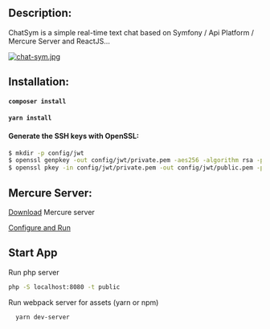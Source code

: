 ## Description:

ChatSym is a simple real-time text chat based on Symfony / Api Platform / Mercure Server and ReactJS…

[![chat-sym.jpg](https://i.postimg.cc/25XPm9pm/chat-sym.jpg)](https://postimg.cc/McVsmDKr)
## Installation:

#### `composer install`
#### `yarn install`

#### Generate the SSH keys with OpenSSL:
```sh
$ mkdir -p config/jwt
$ openssl genpkey -out config/jwt/private.pem -aes256 -algorithm rsa -pkeyopt rsa_keygen_bits:4096
$ openssl pkey -in config/jwt/private.pem -out config/jwt/public.pem -pubout`
 ```
## Mercure Server:

[Download](https://github.com/dunglas/mercure/releases) Mercure server

[Configure and Run](https://mercure.rocks/docs/hub/install)

## Start App
  Run php server
  
```bash
php -S localhost:8080 -t public
```
Run webpack server for assets (yarn or npm)

```bash
  yarn dev-server
```